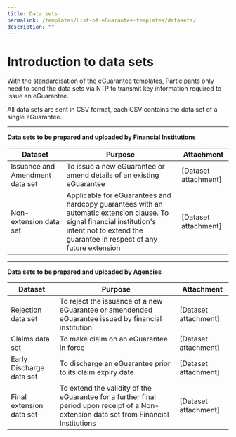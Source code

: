 ```yaml
---
title: Data sets
permalink: /templates/List-of-eGuarantee-templates/datasets/
description: ""
---
```


# Introduction to data sets
With the standardisation of the eGuarantee templates, Participants only need to send the data sets via NTP to transmit key information required to issue an eGuarantee. 

All data sets are sent in CSV format, each CSV contains the data set of a single eGuarantee.

****

**Data sets to be prepared and uploaded by Financial Institutions**


| Dataset | Purpose | Attachment |
| -------- | -------- | -------- |
| Issuance and Amendment data set     | To issue a new eGuarantee or amend details of an existing eGuarantee     | [Dataset attachment]     |
| Non-extension data set     | Applicable for eGuarantees and hardcopy guarantees with an automatic extension clause. To signal financial institution's intent not to extend the guarantee in respect of any future extension    | [Dataset attachment]     |


****

**Data sets to be prepared and uploaded by Agencies**


| Dataset | Purpose | Attachment |
| -------- | -------- | -------- |
| Rejection data set     | To reject the issuance of a new eGuarantee or amendended eGuarantee issued by financial institution  | [Dataset attachment]     |
| Claims data set     | To make claim on an eGuarantee in force | [Dataset attachment]     |
| Early Discharge  data set     | To discharge an eGuarantee prior to its claim expiry date | [Dataset attachment]     |
| Final extension  data set     | To extend the validity of the eGuarantee for a further final period upon receipt of a Non-extension data set from Financial Institutions  | [Dataset attachment]     |